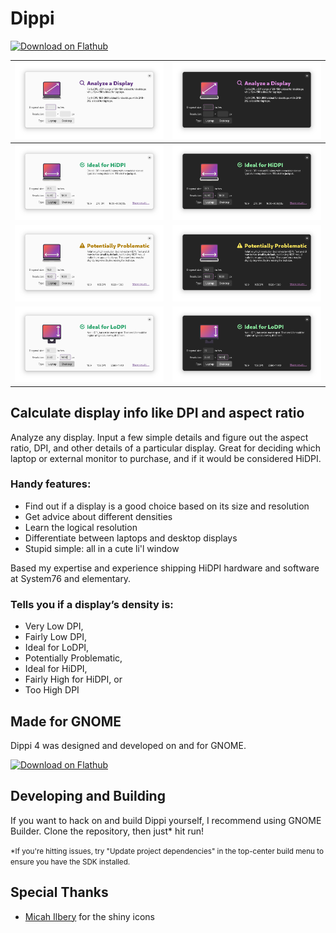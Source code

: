 # Dippi

<a href='https://flathub.org/apps/details/com.github.cassidyjames.dippi'><img width='180' alt='Download on Flathub' src='https://flathub.org/assets/badges/flathub-badge-en.svg'/></a>

![Screenshot](data/screenshots/default.png?raw=true)     | ![Screenshot](data/screenshots/default-dark.png?raw=true)
-------------------------------------------------------- | -------------------------------------------------------------
![Screenshot](data/screenshots/hidpi.png?raw=true)       | ![Screenshot](data/screenshots/hidpi-dark.png?raw=true)
![Screenshot](data/screenshots/problematic.png?raw=true) | ![Screenshot](data/screenshots/problematic-dark.png?raw=true)
![Screenshot](data/screenshots/lodpi.png?raw=true)       | ![Screenshot](data/screenshots/lodpi-dark.png?raw=true)

## Calculate display info like DPI and aspect ratio

Analyze any display. Input a few simple details and figure out the aspect ratio, DPI, and other details of a particular display. Great for deciding which laptop or external monitor to purchase, and if it would be considered HiDPI.

### Handy features:

- Find out if a display is a good choice based on its size and resolution
- Get advice about different densities
- Learn the logical resolution
- Differentiate between laptops and desktop displays
- Stupid simple: all in a cute li'l window

Based my expertise and experience shipping HiDPI hardware and software at System76 and elementary.

### Tells you if a display’s density is:

- Very Low DPI,
- Fairly Low DPI,
- Ideal for LoDPI,
- Potentially Problematic,
- Ideal for HiDPI,
- Fairly High for HiDPI, or
- Too High DPI

## Made for GNOME

Dippi 4 was designed and developed on and for GNOME.

<a href='https://flathub.org/apps/details/com.github.cassidyjames.dippi'><img width='180' alt='Download on Flathub' src='https://flathub.org/assets/badges/flathub-badge-en.svg'/></a>

## Developing and Building

If you want to hack on and build Dippi yourself, I recommend using GNOME Builder. Clone the repository, then just* hit run!

<small>*If you're hitting issues, try "Update project dependencies" in the top-center build menu to ensure you have the SDK installed.</small>

## Special Thanks

- [Micah Ilbery](https://github.com/micahilbery) for the shiny icons
